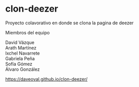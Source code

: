 # clon-deezer
Proyecto colavorativo en donde se clona la pagina de deezer

Miembros del equipo

David Vázque<br>
Arath Martínez<br>
Ixchel Navarrete<br>
Gabriela Peña<br>
Sofía Gómez<br>
Álvaro González<br>

https://daveoval.github.io/clon-deezer/
